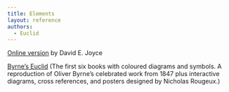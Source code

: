 ```yaml
---
title: Elements
layout: reference
authors:
  - Euclid
---
```

[Online version](http://aleph0.clarku.edu/~djoyce/java/elements/elements.html) by David E. Joyce

[Byrne’s Euclid](https://www.c82.net/euclid/) (The first six books with coloured diagrams and symbols. A reproduction of Oliver Byrne’s celebrated work from 1847 plus interactive diagrams, cross references, and posters designed by Nicholas Rougeux.)
